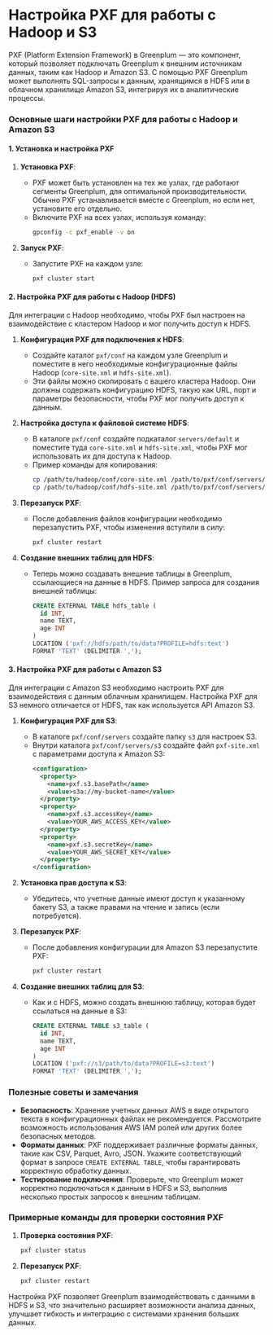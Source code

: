 # Настройка PXF для работы с Hadoop и S3
PXF (Platform Extension Framework) в Greenplum — это компонент, который позволяет подключать Greenplum к внешним источникам данных, таким как Hadoop и Amazon S3. С помощью PXF Greenplum может выполнять SQL-запросы к данным, хранящимся в HDFS или в облачном хранилище Amazon S3, интегрируя их в аналитические процессы.

### Основные шаги настройки PXF для работы с Hadoop и Amazon S3

#### 1. Установка и настройка PXF

1. **Установка PXF**:
   - PXF может быть установлен на тех же узлах, где работают сегменты Greenplum, для оптимальной производительности. Обычно PXF устанавливается вместе с Greenplum, но если нет, установите его отдельно.
   - Включите PXF на всех узлах, используя команду:
     ```bash
     gpconfig -c pxf_enable -v on
     ```

2. **Запуск PXF**:
   - Запустите PXF на каждом узле:
     ```bash
     pxf cluster start
     ```

#### 2. Настройка PXF для работы с Hadoop (HDFS)

Для интеграции с Hadoop необходимо, чтобы PXF был настроен на взаимодействие с кластером Hadoop и мог получить доступ к HDFS.

1. **Конфигурация PXF для подключения к HDFS**:
   - Создайте каталог `pxf/conf` на каждом узле Greenplum и поместите в него необходимые конфигурационные файлы Hadoop (`core-site.xml` и `hdfs-site.xml`).
   - Эти файлы можно скопировать с вашего кластера Hadoop. Они должны содержать конфигурацию HDFS, такую как URL, порт и параметры безопасности, чтобы PXF мог получить доступ к данным.

2. **Настройка доступа к файловой системе HDFS**:
   - В каталоге `pxf/conf` создайте подкаталог `servers/default` и поместите туда `core-site.xml` и `hdfs-site.xml`, чтобы PXF мог использовать их для доступа к Hadoop.
   - Пример команды для копирования:
     ```bash
     cp /path/to/hadoop/conf/core-site.xml /path/to/pxf/conf/servers/default/
     cp /path/to/hadoop/conf/hdfs-site.xml /path/to/pxf/conf/servers/default/
     ```

3. **Перезапуск PXF**:
   - После добавления файлов конфигурации необходимо перезапустить PXF, чтобы изменения вступили в силу:
     ```bash
     pxf cluster restart
     ```

4. **Создание внешних таблиц для HDFS**:
   - Теперь можно создавать внешние таблицы в Greenplum, ссылающиеся на данные в HDFS. Пример запроса для создания внешней таблицы:
     ```sql
     CREATE EXTERNAL TABLE hdfs_table (
       id INT,
       name TEXT,
       age INT
     )
     LOCATION ('pxf://hdfs/path/to/data?PROFILE=hdfs:text')
     FORMAT 'TEXT' (DELIMITER ',');
     ```

#### 3. Настройка PXF для работы с Amazon S3

Для интеграции с Amazon S3 необходимо настроить PXF для взаимодействия с данным облачным хранилищем. Настройка PXF для S3 немного отличается от HDFS, так как используется API Amazon S3.

1. **Конфигурация PXF для S3**:
   - В каталоге `pxf/conf/servers` создайте папку `s3` для настроек S3.
   - Внутри каталога `pxf/conf/servers/s3` создайте файл `pxf-site.xml` с параметрами доступа к Amazon S3:
     ```xml
     <configuration>
       <property>
         <name>pxf.s3.basePath</name>
         <value>s3a://my-bucket-name</value>
       </property>
       <property>
         <name>pxf.s3.accessKey</name>
         <value>YOUR_AWS_ACCESS_KEY</value>
       </property>
       <property>
         <name>pxf.s3.secretKey</name>
         <value>YOUR_AWS_SECRET_KEY</value>
       </property>
     </configuration>
     ```

2. **Установка прав доступа к S3**:
   - Убедитесь, что учетные данные имеют доступ к указанному бакету S3, а также правами на чтение и запись (если потребуется).

3. **Перезапуск PXF**:
   - После добавления конфигурации для Amazon S3 перезапустите PXF:
     ```bash
     pxf cluster restart
     ```

4. **Создание внешних таблиц для S3**:
   - Как и с HDFS, можно создать внешнюю таблицу, которая будет ссылаться на данные в S3:
     ```sql
     CREATE EXTERNAL TABLE s3_table (
       id INT,
       name TEXT,
       age INT
     )
     LOCATION ('pxf://s3/path/to/data?PROFILE=s3:text')
     FORMAT 'TEXT' (DELIMITER ',');
     ```

### Полезные советы и замечания

- **Безопасность**: Хранение учетных данных AWS в виде открытого текста в конфигурационных файлах не рекомендуется. Рассмотрите возможность использования AWS IAM ролей или других более безопасных методов.
- **Форматы данных**: PXF поддерживает различные форматы данных, такие как CSV, Parquet, Avro, JSON. Укажите соответствующий формат в запросе `CREATE EXTERNAL TABLE`, чтобы гарантировать корректную обработку данных.
- **Тестирование подключения**: Проверьте, что Greenplum может корректно подключаться к данным в HDFS и S3, выполнив несколько простых запросов к внешним таблицам.

### Примерные команды для проверки состояния PXF

1. **Проверка состояния PXF**:
   ```bash
   pxf cluster status
   ```

2. **Перезапуск PXF**:
   ```bash
   pxf cluster restart
   ```

Настройка PXF позволяет Greenplum взаимодействовать с данными в HDFS и S3, что значительно расширяет возможности анализа данных, улучшает гибкость и интеграцию с системами хранения больших данных.

